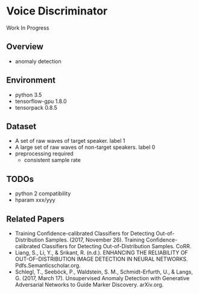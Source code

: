 # Voice Discriminator
Work In Progress

## Overview
* anomaly detection

## Environment
* python 3.5
* tensorflow-gpu 1.8.0
* tensorpack 0.8.5

## Dataset
* A set of raw waves of target speaker. label 1
* A large set of raw waves of non-target speakers. label 0
* preprocessing required
  * consistent sample rate

## TODOs
* python 2 compatibility
* hparam xxx/yyy

## Related Papers
* Training Confidence-calibrated Classifiers for Detecting Out-of-Distribution Samples. (2017, November 26). Training Confidence-calibrated Classifiers for Detecting Out-of-Distribution Samples. CoRR.
* Liang, S., Li, Y., & Srikant, R. (n.d.). ENHANCING THE RELIABILITY OF OUT-OF-DISTRIBUTION IMAGE DETECTION IN NEURAL NETWORKS. Pdfs.Semanticscholar.org.
* Schlegl, T., Seeböck, P., Waldstein, S. M., Schmidt-Erfurth, U., & Langs, G. (2017, March 17). Unsupervised Anomaly Detection with Generative Adversarial Networks to Guide Marker Discovery. arXiv.org.
